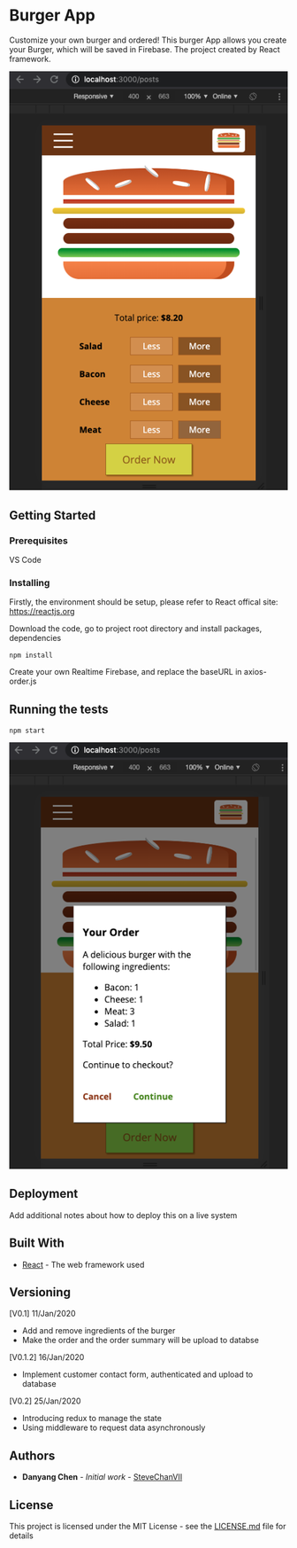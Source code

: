 # Burger App

Customize your own burger and ordered! This burger App allows you create your Burger, which will be saved in Firebase. The project created by React framework.

![Screenshot](/src/assets/burger_app_1.png)

## Getting Started

### Prerequisites

VS Code

### Installing

Firstly, the environment should be setup, please refer to React offical site: https://reactjs.org

Download the code, go to project root directory and install packages, dependencies
```
npm install
```

Create your own Realtime Firebase, and replace the baseURL in axios-order.js


## Running the tests
```
npm start
```
![Screenshot](/src/assets/burger_app_2.png)


## Deployment

Add additional notes about how to deploy this on a live system

## Built With

* [React](https://reactjs.org/) - The web framework used


## Versioning

[V0.1] 11/Jan/2020
* Add and remove ingredients of the burger
* Make the order and the order summary will be upload to databse

[V0.1.2] 16/Jan/2020
* Implement customer contact form, authenticated and upload to database

[V0.2] 25/Jan/2020
* Introducing redux to manage the state
* Using middleware to request data asynchronously

## Authors

* **Danyang Chen** - *Initial work* - [SteveChanVII](https://github.com/stevechanvii/)

## License

This project is licensed under the MIT License - see the [LICENSE.md](LICENSE.md) file for details

